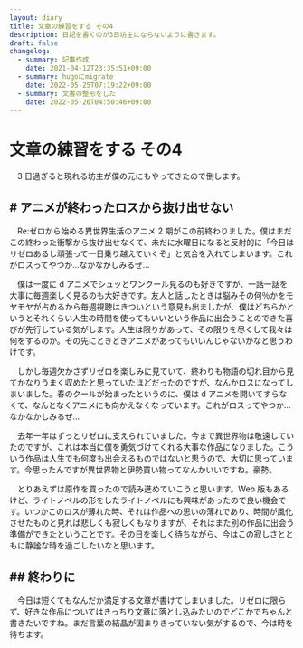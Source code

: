 ```yaml
---
layout: diary
title: 文章の練習をする その4
description: 日記を書くのが3日坊主にならないように書きます。
draft: false
changelog:
  - summary: 記事作成
    date: 2021-04-12T23:35:51+09:00
  - summary: hugoにmigrate
    date: 2022-05-25T07:19:22+09:00
  - summary: 文書の整形をした
    date: 2022-05-26T04:50:46+09:00
---
```


# 文章の練習をする その4

　3 日過ぎると現れる坊主が僕の元にもやってきたので倒します。

## # アニメが終わったロスから抜け出せない

　Re:ゼロから始める異世界生活のアニメ 2 期がこの前終わりました。僕はまだこの終わった衝撃から抜け出せなくて、未だに水曜日になると反射的に「今日はリゼロあるし頑張って一日乗り越えていくぞ」と気合を入れてしまいます。これがロスってやつか...なかなかしみるぜ...

　僕は一度に d アニメでシュッとワンクール見るのも好きですが、一話一話を大事に毎週楽しく見るのも大好きです。友人と話したときは脳みその何％かをモヤモヤが占めるから毎週視聴はきついという意見も出ましたが、僕はどちらかというとそれくらい人生の時間を使ってもいいという作品に出会うことのできた喜びが先行している気がします。人生は限りがあって、その限りを尽くして我々は何をするのか。その先にときどきアニメがあってもいいんじゃないかなと思うわけです。

　しかし毎週欠かさずリゼロを楽しみに見ていて、終わりも物語の切れ目から見てかなりうまく収めたと思っていたほどだったのですが、なんかロスになってしまいました。春のクールが始まったというのに、僕は d アニメを開いてすらなくて、なんとなくアニメにも向かえなくなっています。これがロスってやつか...なかなかしみるぜ...

　去年一年はずっとリゼロに支えられていました。今まで異世界物は敬遠していたのですが、これは本当に僕を勇気づけてくれる大事な作品になりました。こういう作品は人生でも何度も出会えるものではないと思うので、大切に思っています。今思ったんですが異世界物と伊勢買い物ってなんかいいですね。豪勢。

　とりあえずは原作を買ったので読み進めていこうと思います。Web 版もあるけど、ライトノベルの形をしたライトノベルにも興味があったので良い機会です。いつかこのロスが薄れた時、それは作品への思いの薄れであり、時間が風化させたものと見れば悲しくも寂しくもなりますが、それはまた別の作品に出会う準備ができたということです。その日を楽しく待ちながら、今はこの寂しさとともに静謐な時を過ごしたいなと思います。

## ## 終わりに

　今日は短くてもなんだか満足する文章が書けてしまいました。リゼロに限らず、好きな作品についてはきっちり文章に落とし込みたいのでどこかでちゃんと書きたいですね。まだ言葉の結晶が固まりきっていない気がするので、今は時を待ちます。
